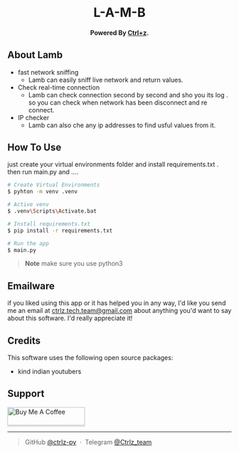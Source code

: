 
<h1 align="center">
  <br>
  L-A-M-B
  <br>
</h1>

<h4 align="center">Powered By <a href="https://github.com/ctrlz-py" target="_blank">Ctrl+z</a>.</h4>


## About Lamb

* fast network sniffing
  - Lamb can easily sniff live network and return values.
* Check real-time connection
  - Lamb can check connection second by second and sho you its log . so you can check when network has been disconnect and re connect.
* IP checker  
  - Lamb can also che any ip addresses to find usful values from it.

## How To Use

just create your virtual environments folder and install requirements.txt .
then run main.py and ....

```bash
# Create Virtual Environments
$ pyhton -m venv .venv

# Active venv
$ .venv\Scripts\Activate.bat

# Install requirements.txt
$ pip install -r requirements.txt

# Run the app
$ main.py
```

> **Note**
> make sure you use python3



## Emailware

if you liked using this app or it has helped you in any way, I'd like you send me an email at <ctrlz.tech.team@gmail.com> about anything you'd want to say about this software. I'd really appreciate it!

## Credits

This software uses the following open source packages:

- kind indian youtubers


## Support

<a href="https://www.buymeacoffee.com/ctrlz" target="_blank"><img src="https://www.buymeacoffee.com/assets/img/custom_images/purple_img.png" alt="Buy Me A Coffee" style="height: 41px !important;width: 174px !important;box-shadow: 0px 3px 2px 0px rgba(190, 190, 190, 0.5) !important;-webkit-box-shadow: 0px 3px 2px 0px rgba(190, 190, 190, 0.5) !important;" ></a>



---

> GitHub [@ctrlz-py](https://github.com/ctrlz-py) &nbsp;&middot;&nbsp;
> Telegram [@Ctrlz_team](https://t.me/Ctrlz_team)

